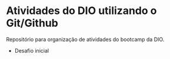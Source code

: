 # Atividades do DIO utilizando o Git/Github
Repositório para organização de atividades do bootcamp da DIO.

- Desafio inicial
